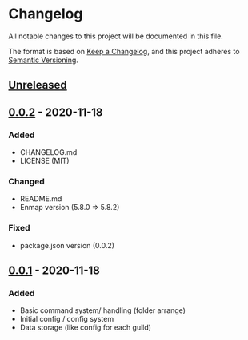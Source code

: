 # Changelog

All notable changes to this project will be documented in this file.

The format is based on [Keep a Changelog](https://keepachangelog.com/en/1.0.0/),
and this project adheres to [Semantic Versioning](https://semver.org/spec/v2.0.0.html).

## [Unreleased]

## [0.0.2] - 2020-11-18

### Added

- CHANGELOG.md
- LICENSE (MIT)

### Changed

- README.md
- Enmap version (5.8.0 => 5.8.2)

### Fixed

- package.json version (0.0.2)

## [0.0.1] - 2020-11-18

### Added

- Basic command system/ handling (folder arrange)
- Initial config / config system
- Data storage (like config for each guild)


[unreleased]: https://github.com/Vydro/RisiBot/releases/tag/v0.0.1...HEAD
[0.0.1]: https://github.com/Vydro/RisiBot/releases/tag/v0.0.1
[0.0.2]: https://github.com/Vydro/RisiBot/releases/tag/v0.0.2
